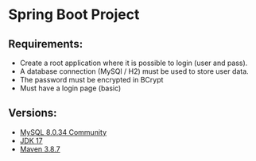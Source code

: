 # Spring Boot Project

## Requirements:
- Create a root application where it is possible to login (user and pass).
- A database connection (MySQl / H2) must be used to store user data.
- The password must be encrypted in BCrypt
- Must have a login page (basic)

## Versions:
- [MySQL 8.0.34 Community](https://dev.mysql.com/downloads/installer/)
- [JDK 17](https://www.oracle.com/pt/java/technologies/downloads/)
- [Maven 3.8.7](https://maven.apache.org/download.cgi)
